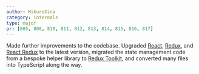 ```yaml
---
author: MikuroXina
category: internals
type: major
pr: [805, 808, 810, 811, 812, 813, 814, 815, 816, 817]
---
```


Made further improvements to the codebase. Upgraded [React](https://reactjs.org/), [Redux](https://redux.js.org/), and [React Redux](https://react-redux.js.org/) to the latest version, migrated the state management code from a bespoke helper library to [Redux Toolkit](https://redux-toolkit.js.org/), and converted many files into TypeScript along the way.
